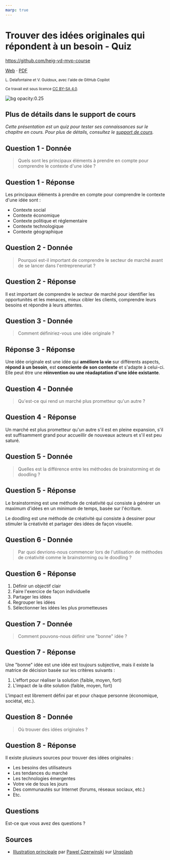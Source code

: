 ```yaml
---
marp: true
---
```


<!--
theme: gaia
size: 16:9
paginate: true
author: L. Delafontaine et V. Guidoux, avec l'aide de GitHub Copilot
title: HEIG-VD MVP Course - Trouver des idées originales qui répondent à un besoin - Quiz
description: Quiz sur le chapitre Trouver des idées originales qui répondent à un besoin pour le cours MVP à la HEIG-VD, Suisse
url: https://heig-vd-mvp-course.github.io/heig-vd-mvp-course/03-cours-trouver-des-idees-originales-qui-repondent-a-un-besoin/03-quiz/index.html
header: "**Trouver des idées originales qui répondent à un besoin - Quiz**"
footer: "**HEIG-VD** - MVP Course 2024-2025 - CC BY-SA 4.0"
style: |
    :root {
        --color-background: #fff;
        --color-foreground: #333;
        --color-highlight: #f96;
        --color-dimmed: #888;
        --color-headings: #7d8ca3;
    }
    blockquote {
        font-style: italic;
    }
    table {
        width: 100%;
    }
    h1, h2, h3, h4, h5, h6 {
        color: var(--color-headings);
    }
    h2, h3, h4, h5, h6 {
        font-size: 1.5rem;
    }
    h1 a:link, h2 a:link, h3 a:link, h4 a:link, h5 a:link, h6 a:link {
        text-decoration: none;
    }
    section:not(.lead) > p, blockquote {
        text-align: justify;
    }
    section:has(h1) {
        padding: 50px;
    }
    section:has(h1) > header {
        display: none;
    }
    section > header {
        font-size: 50%;
    }
headingDivider: 6
-->

# Trouver des idées originales qui répondent à un besoin - Quiz

<!--
_class: lead
_paginate: false
-->

<https://github.com/heig-vd-mvp-course>

[Web][web] · [PDF][pdf]

<small>L. Delafontaine et V. Guidoux, avec l'aide de GitHub Copilot</small>

<small>Ce travail est sous licence [CC BY-SA 4.0][license].</small>

![bg opacity:0.25][illustration-principale]

## Plus de détails dans le support de cours

<!-- _class: lead -->

_Cette présentation est un quiz pour tester ses connaissances sur le chapitre en
cours. Pour plus de détails, consultez le [support de cours][course-material]._

## Question 1 - Donnée

> Quels sont les principaux éléments à prendre en compte pour comprendre le
> contexte d'une idée ?

## Question 1 - Réponse

Les principaux éléments à prendre en compte pour comprendre le contexte d'une
idée sont :

- Contexte social
- Contexte économique
- Contexte politique et réglementaire
- Contexte technologique
- Contexte géographique

## Question 2 - Donnée

> Pourquoi est-il important de comprendre le secteur de marché avant de se
> lancer dans l'entrepreneuriat ?

## Question 2 - Réponse

Il est important de comprendre le secteur de marché pour identifier les
opportunités et les menaces, mieux cibler les clients, comprendre leurs besoins
et répondre à leurs attentes.

## Question 3 - Donnée

> Comment définiriez-vous une idée originale ?

## Réponse 3 - Réponse

Une idée originale est une idée qui **améliore la vie** sur différents aspects,
**répond à un besoin**, est **consciente de son contexte** et s'adapte à
celui-ci. Elle peut être une **réinvention ou une réadaptation d'une idée
existante**.

## Question 4 - Donnée

> Qu'est-ce qui rend un marché plus prometteur qu'un autre ?

## Question 4 - Réponse

Un marché est plus prometteur qu'un autre s'il est en pleine expansion, s'il est
suffisamment grand pour accueillir de nouveaux acteurs et s'il est peu saturé.

## Question 5 - Donnée

> Quelles est la différence entre les méthodes de brainstorming et de doodling ?

## Question 5 - Réponse

Le brainstorming est une méthode de créativité qui consiste à générer un maximum
d'idées en un minimum de temps, basée sur l'écriture.

Le doodling est une méthode de créativité qui consiste à dessiner pour stimuler
la créativité et partager des idées de façon visuelle.

## Question 6 - Donnée

> Par quoi devrions-nous commencer lors de l'utilisation de méthodes de
> créativité comme le brainstorming ou le doodling ?

## Question 6 - Réponse

1. Définir un objectif clair
2. Faire l'exercice de façon individuelle
3. Partager les idées
4. Regrouper les idées
5. Sélectionner les idées les plus prometteuses

## Question 7 - Donnée

> Comment pouvons-nous définir une "bonne" idée ?

## Question 7 - Réponse

Une "bonne" idée est une idée est toujours subjective, mais il existe la matrice
de décision basée sur les critères suivants :

1. L'effort pour réaliser la solution (faible, moyen, fort)
2. L'impact de la dite solution (faible, moyen, fort)

L'impact est librement défini par et pour chaque personne (économique, sociétal,
etc.).

## Question 8 - Donnée

> Où trouver des idées originales ?

## Question 8 - Réponse

Il existe plusieurs sources pour trouver des idées originales :

- Les besoins des utilisateurs
- Les tendances du marché
- Les technologies émergentes
- Votre vie de tous les jours
- Des communautés sur Internet (forums, réseaux sociaux, etc.)
- Etc.

## Questions

<!-- _class: lead -->

Est-ce que vous avez des questions ?

## Sources

- [Illustration principale][illustration-principale] par
  [Pawel Czerwinski](https://unsplash.com/@pawel_czerwinski) sur
  [Unsplash](https://unsplash.com/photos/blue-and-orange-abstract-painting-yn97LNy0bao)

<!-- URLs -->

[web]:
	https://heig-vd-mvp-course.github.io/heig-vd-mvp-course/03-cours-trouver-des-idees-originales-qui-repondent-a-un-besoin/01-presentation/
[pdf]:
	https://heig-vd-mvp-course.github.io/heig-vd-mvp-course/03-cours-trouver-des-idees-originales-qui-repondent-a-un-besoin/01-presentation/03-cours-trouver-des-idees-originales-qui-repondent-a-un-besoin-presentation.pdf
[course-material]:
	https://github.com/heig-vd-mvp-course/heig-vd-mvp-course/blob/main/03-cours-trouver-des-idees-originales-qui-repondent-a-un-besoin/02-support-de-cours/README.md
[license]:
	https://github.com/heig-vd-mvp-course/heig-vd-mvp-course/blob/main/LICENSE.md

<!-- Illustrations -->

[illustration-principale]:
	https://images.unsplash.com/photo-1553949345-eb786bb3f7ba?fit=crop&h=720

